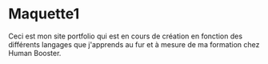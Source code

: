 # Maquette1

Ceci est mon site portfolio qui est en cours de création en fonction des différents langages que j'apprends au fur et à mesure de ma formation chez Human Booster.
